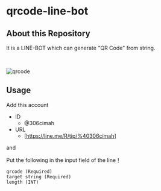 # qrcode-line-bot

## About this Repository

It is a LINE-BOT which can generate "QR Code" from string.

<br>

![qrcode](https://user-images.githubusercontent.com/78995078/211179579-1fea81b6-b2bb-44ab-a3b9-e603ca54c3d2.gif)

## Usage

Add this account
 - ID
   - @306cimah
 - URL
   - [https://line.me/R/tip/%40306cimah]

and

Put the following in the input field of the line！

```
qrcode (Required)
target string (Required)
length (INT) 
```
